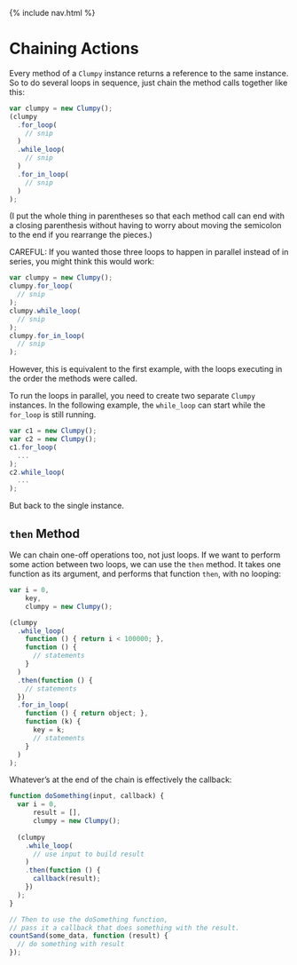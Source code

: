 {% include nav.html %}

# Chaining Actions

Every method of a `Clumpy` instance returns a reference to the same instance. So to do several loops in sequence, just chain the method calls together like this:

```javascript
var clumpy = new Clumpy();
(clumpy
  .for_loop(
    // snip
  )
  .while_loop(
    // snip
  )
  .for_in_loop(
    // snip
  )
);
```

(I put the whole thing in parentheses so that each method call can end with a closing parenthesis without having to worry about moving the semicolon to the end if you rearrange the pieces.)

CAREFUL: If you wanted those three loops to happen in parallel instead of in series, you might think this would work:

```javascript
var clumpy = new Clumpy();
clumpy.for_loop(
  // snip
);
clumpy.while_loop(
  // snip
);
clumpy.for_in_loop(
  // snip
);
```

However, this is equivalent to the first example, with the loops executing in the order the methods were called.

To run the loops in parallel, you need to create two separate `Clumpy` instances. In the following example, the `while_loop` can start while the `for_loop` is still running.

```javascript
var c1 = new Clumpy();
var c2 = new Clumpy();
c1.for_loop(
  ...
);
c2.while_loop(
  ...
);
```

But back to the single instance. 

## `then` Method

We can chain one-off operations too, not just loops. If we want to perform some action between two loops, we can use the `then` method. It takes one function as its argument, and performs that function `then`, with no looping:

```javascript
var i = 0,
    key,
    clumpy = new Clumpy();

(clumpy
  .while_loop(
    function () { return i < 100000; },
    function () {
      // statements
    }
  )
  .then(function () {
    // statements
  })
  .for_in_loop(
    function () { return object; },
    function (k) {
      key = k;
      // statements
    }
  )
);
```

Whatever’s at the end of the chain is effectively the callback:

```javascript
function doSomething(input, callback) {
  var i = 0,
      result = [],
      clumpy = new Clumpy();
      
  (clumpy
    .while_loop(
      // use input to build result
    )
    .then(function () {
      callback(result);
    })
  );
}

// Then to use the doSomething function,
// pass it a callback that does something with the result.
countSand(some_data, function (result) {
  // do something with result
});
```
